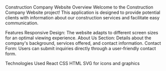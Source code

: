Construction Company Website
Overview
Welcome to the Construction Company Website project! This application is designed to provide potential clients with information about our construction services and facilitate easy communication.

Features
Responsive Design: The website adapts to different screen sizes for an optimal viewing experience.
About Us Section: Details about the company's background, services offered, and contact information.
Contact Form: Users can submit inquiries directly through a user-friendly contact form.


Technologies Used
React
CSS
HTML
SVG for icons and graphics
